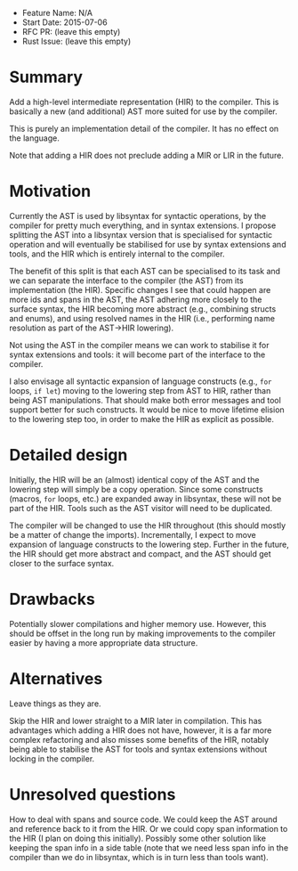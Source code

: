- Feature Name: N/A
- Start Date: 2015-07-06
- RFC PR: (leave this empty)
- Rust Issue: (leave this empty)


# Summary

Add a high-level intermediate representation (HIR) to the compiler. This is
basically a new (and additional) AST more suited for use by the compiler.

This is purely an implementation detail of the compiler. It has no effect on the
language.

Note that adding a HIR does not preclude adding a MIR or LIR in the future.


# Motivation

Currently the AST is used by libsyntax for syntactic operations, by the compiler
for pretty much everything, and in syntax extensions. I propose splitting the
AST into a libsyntax version that is specialised for syntactic operation and
will eventually be stabilised for use by syntax extensions and tools, and the
HIR which is entirely internal to the compiler.

The benefit of this split is that each AST can be specialised to its task and we
can separate the interface to the compiler (the AST) from its implementation
(the HIR). Specific changes I see that could happen are more ids and spans in
the AST, the AST adhering more closely to the surface syntax, the HIR becoming
more abstract (e.g., combining structs and enums), and using resolved names in
the HIR (i.e., performing name resolution as part of the AST->HIR lowering).

Not using the AST in the compiler means we can work to stabilise it for syntax
extensions and tools: it will become part of the interface to the compiler.

I also envisage all syntactic expansion of language constructs (e.g., `for`
loops, `if let`) moving to the lowering step from AST to HIR, rather than being
AST manipulations. That should make both error messages and tool support better
for such constructs. It would be nice to move lifetime elision to the lowering
step too, in order to make the HIR as explicit as possible.


# Detailed design

Initially, the HIR will be an (almost) identical copy of the AST and the
lowering step will simply be a copy operation. Since some constructs (macros,
`for` loops, etc.) are expanded away in libsyntax, these will not be part of the
HIR. Tools such as the AST visitor will need to be duplicated.

The compiler will be changed to use the HIR throughout (this should mostly be a
matter of change the imports). Incrementally, I expect to move expansion of
language constructs to the lowering step. Further in the future, the HIR should
get more abstract and compact, and the AST should get closer to the surface
syntax.


# Drawbacks

Potentially slower compilations and higher memory use. However, this should be
offset in the long run by making improvements to the compiler easier by having a
more appropriate data structure.


# Alternatives

Leave things as they are.

Skip the HIR and lower straight to a MIR later in compilation. This has
advantages which adding a HIR does not have, however, it is a far more complex
refactoring and also misses some benefits of the HIR, notably being able to
stabilise the AST for tools and syntax extensions without locking in the
compiler.


# Unresolved questions

How to deal with spans and source code. We could keep the AST around and
reference back to it from the HIR. Or we could copy span information to the HIR
(I plan on doing this initially). Possibly some other solution like keeping the
span info in a side table (note that we need less span info in the compiler than
we do in libsyntax, which is in turn less than tools want).
